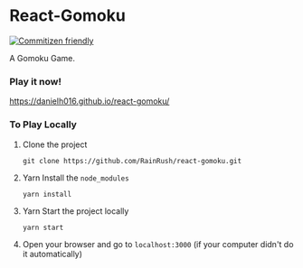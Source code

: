 # React-Gomoku

[![Commitizen friendly](https://img.shields.io/badge/commitizen-friendly-brightgreen.svg)](http://commitizen.github.io/cz-cli/)

A Gomoku Game.

### Play it now!

https://danielh016.github.io/react-gomoku/

### To Play Locally

1. Clone the project
   ```
   git clone https://github.com/RainRush/react-gomoku.git
   ```
2. Yarn Install the `node_modules`
   ```
   yarn install
   ```
3. Yarn Start the project locally
   ```
   yarn start
   ```
4. Open your browser and go to `localhost:3000` (if your computer didn't do it automatically)

